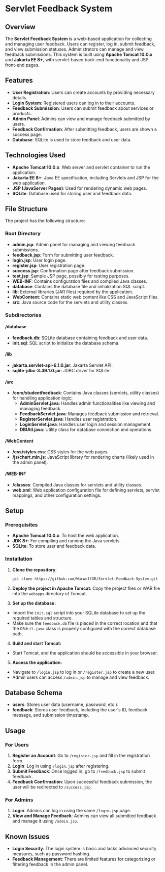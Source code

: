 # Servlet Feedback System

## Overview

The **Servlet Feedback System** is a web-based application for collecting and managing user feedback. Users can register, log in, submit feedback, and view submission statuses. Administrators can manage and view feedback submissions. This system is built using **Apache Tomcat 10.0.x** and **Jakarta EE 8+**, with servlet-based back-end functionality and JSP front-end pages.

## Features

- **User Registration**: Users can create accounts by providing necessary details.
- **Login System**: Registered users can log in to their accounts.
- **Feedback Submission**: Users can submit feedback about services or products.
- **Admin Panel**: Admins can view and manage feedback submitted by users.
- **Feedback Confirmation**: After submitting feedback, users are shown a success page.
- **Database**: SQLite is used to store feedback and user data.

## Technologies Used

- **Apache Tomcat 10.0.x**: Web server and servlet container to run the application.
- **Jakarta EE 8+**: Java EE specification, including Servlets and JSP for the web application.
- **JSP (JavaServer Pages)**: Used for rendering dynamic web pages.
- **SQLite**: Database used for storing user and feedback data.

## File Structure

The project has the following structure:

### Root Directory
- **admin.jsp**: Admin panel for managing and viewing feedback submissions.
- **feedback.jsp**: Form for submitting user feedback.
- **login.jsp**: User login page.
- **register.jsp**: User registration page.
- **success.jsp**: Confirmation page after feedback submission.
- **test.jsp**: Sample JSP page, possibly for testing purposes.
- **WEB-INF**: Contains configuration files and compiled Java classes.
- **database**: Contains the database file and initialization SQL script.
- **lib**: External libraries (JAR files) required by the application.
- **WebContent**: Contains static web content like CSS and JavaScript files.
- **src**: Java source code for the servlets and utility classes.

### Subdirectories

#### **/database**
- **feedback.db**: SQLite database containing feedback and user data.
- **init.sql**: SQL script to initialize the database schema.

#### **/lib**
- **jakarta.servlet-api-6.1.0.jar**: Jakarta Servlet API.
- **sqlite-jdbc-3.49.1.0.jar**: JDBC driver for SQLite.

#### **/src**
- **/com/studentfeedback**: Contains Java classes (servlets, utility classes) for handling application logic:
  - **AdminServlet.java**: Handles admin functionalities like viewing and managing feedback.
  - **FeedbackServlet.java**: Manages feedback submission and retrieval.
  - **RegisterServlet.java**: Handles user registration.
  - **LoginServlet.java**: Handles user login and session management.
  - **DBUtil.java**: Utility class for database connection and operations.

#### **/WebContent**
- **/css/styles.css**: CSS styles for the web pages.
- **/js/chart.min.js**: JavaScript library for rendering charts (likely used in the admin panel).

#### **/WEB-INF**
- **/classes**: Compiled Java classes for servlets and utility classes.
- **web.xml**: Web application configuration file for defining servlets, servlet mappings, and other configuration settings.

## Setup

### Prerequisites

- **Apache Tomcat 10.0.x**: To host the web application.
- **JDK 8+**: For compiling and running the Java servlets.
- **SQLite**: To store user and feedback data.

### Installation

1. **Clone the repository**:
   ```bash
   git clone https://github.com/WarwolfXR/Servlet-Feedback-System.git

2. **Deploy the project in Apache Tomcat:**
Copy the project files or WAR file into the `webapps` directory of Tomcat.

3. **Set up the database:**
- Import the `init.sql` script into your SQLite database to set up the required tables and structure.
- Make sure the `feedback.db` file is placed in the correct location and that the `DBUtil.java` class is properly configured with the correct database path.

4. **Build and start Tomcat:**
- Start Tomcat, and the application should be accessible in your browser.

5. **Access the application:**
- Navigate to `/login.jsp` to log in or `/register.jsp` to create a new user.
- Admin users can access `/admin.jsp` to manage and view feedback.

## Database Schema

- **users**: Stores user data (username, password, etc.).
- **feedback**: Stores user feedback, including the user's ID, feedback message, and submission timestamp.

## Usage

### For Users

1. **Register an Account**: Go to `/register.jsp` and fill in the registration form.
2. **Login**: Log in using `/login.jsp` after registering.
3. **Submit Feedback**: Once logged in, go to `/feedback.jsp` to submit feedback.
4. **Feedback Confirmation**: Upon successful feedback submission, the user will be redirected to `/success.jsp`.

### For Admins

1. **Login**: Admins can log in using the same `/login.jsp` page.
2. **View and Manage Feedback**: Admins can view all submitted feedback and manage it using `/admin.jsp`.

## Known Issues

- **Login Security**: The login system is basic and lacks advanced security measures, such as password hashing.
- **Feedback Management**: There are limited features for categorizing or filtering feedback in the admin panel.
